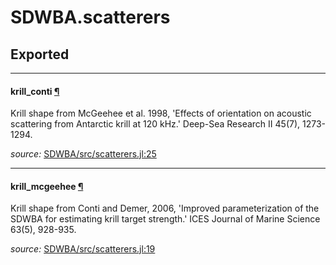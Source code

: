 # SDWBA.scatterers

## Exported

---

<a id="global__krill_conti.1" class="lexicon_definition"></a>
#### krill_conti [¶](#global__krill_conti.1)
Krill shape from McGeehee et al. 1998, 'Effects of orientation on acoustic scattering
from Antarctic krill at 120 kHz.' Deep-Sea Research II 45(7), 1273-1294.


*source:*
[SDWBA/src/scatterers.jl:25](https://github.com/ElOceanografo/SDWBA.jl/tree/f4a75c2ff25dfc4e84e8c8bef16c51241019e9b9/src/scatterers.jl#L25)

---

<a id="global__krill_mcgeehee.1" class="lexicon_definition"></a>
#### krill_mcgeehee [¶](#global__krill_mcgeehee.1)
Krill shape from Conti and Demer, 2006, 'Improved parameterization of the SDWBA for 
estimating krill target strength.' ICES Journal of Marine Science 63(5), 928-935.


*source:*
[SDWBA/src/scatterers.jl:19](https://github.com/ElOceanografo/SDWBA.jl/tree/f4a75c2ff25dfc4e84e8c8bef16c51241019e9b9/src/scatterers.jl#L19)

